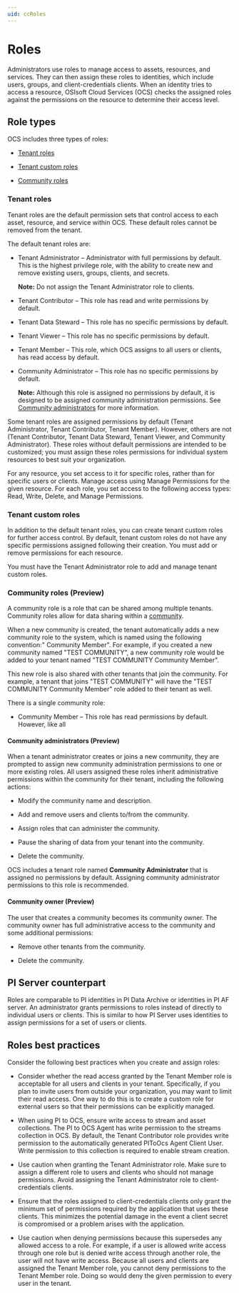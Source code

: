 ```yaml
---
uid: ccRoles
---
```


# Roles

Administrators use roles to manage access to assets, resources, and services. They can then assign these roles to identities, which include users, groups, and client-credentials clients. When an identity tries to access a resource, OSIsoft Cloud Services (OCS) checks the assigned roles against the permissions on the resource to determine their access level.

## Role types

OCS includes three types of roles:

- [Tenant roles](#tenant-roles)

- [Tenant custom roles](#tenant-custom-roles)

- [Community roles](#community-roles-preview)

### Tenant roles

Tenant roles are the default permission sets that control access to each asset, resource, and service within OCS. These default roles cannot be removed from the tenant. 

The default tenant roles are:

- Tenant Administrator – Administrator with full permissions by default. This is the highest privilege role, with the ability to create new and remove existing users, groups, clients, and secrets.

  **Note:** Do not assign the Tenant Administrator role to clients.

- Tenant Contributor – This role has read and write permissions by default.

- Tenant Data Steward – This role has no specific permissions by default.

- Tenant Viewer – This role has no specific permissions by default.

- Tenant Member – This role, which OCS assigns to all users or clients, has read access by default.

- Community Administrator – This role has no specific permissions by default.

  **Note:** Although this role is assigned no permissions by default, it is designed to be assigned community administration permissions. See [Community administrators](#community-administrators-preview) for more information.

Some tenant roles are assigned permissions by default (Tenant Administrator, Tenant Contributor, Tenant Member). However, others are not (Tenant Contributor, Tenant Data Steward, Tenant Viewer, and Community Administrator). These roles without default permissions are intended to be customized; you must assign these roles permissions for individual system resources to best suit your organization.

For any resource, you set access to it for specific roles, rather than for specific users or clients. Manage access using Manage Permissions for the given resource. For each role, you set access to the following access types: Read, Write, Delete, and Manage Permissions.

### Tenant custom roles 

In addition to the default tenant roles, you can create tenant custom roles for further access control. By default, tenant custom roles do not have any specific permissions assigned following their creation. You must add or remove permissions for each resource.

You must have the Tenant Administrator role to add and manage tenant custom roles.

### Community roles (Preview)

A community role is a role that can be shared among multiple tenants. Community roles allow for data sharing within a [community](communities).

When a new community is created, the tenant automatically adds a new community role to the system, which is named using the following convention:"_<Community Name>_ Community Member". For example, if you created a new community named "TEST COMMUNITY", a new community role would be added to your tenant named "TEST COMMUNITY Community Member".

This new role is also shared with other tenants that join the community. For example, a tenant that joins "TEST COMMUNITY" will have the "TEST COMMUNITY Community Member" role added to their tenant as well. 

There is a single community role:

- Community Member – This role has read permissions by default. However, like all 

#### Community administrators (Preview)

When a tenant administrator creates or joins a new community, they are prompted to assign new community administration permissions to one or more existing roles. All users assigned these roles inherit administrative permissions within the community for their tenant, including the following actions:

- Modify the community name and description.

- Add and remove users and clients to/from the community.

- Assign roles that can administer the community.

- Pause the sharing of data from your tenant into the community.

- Delete the community.

OCS includes a tenant role named **Community Administrator** that is assigned no permissions by default. Assigning community administrator permissions to this role is recommended.

#### Community owner (Preview)

The user that creates a community becomes its community owner. The community owner has full administrative access to the community and some additional permissions:

- Remove other tenants from the community.

- Delete the community.

## <a name="roles-pi-server"></a>PI Server counterpart

Roles are comparable to PI identities in PI Data Archive or identities in PI AF server. An administrator grants permissions to roles instead of directly to individual users or clients. This is similar to how PI Server uses identities to assign permissions for a set of users or clients.

## <a name="roles-bp"></a>Roles best practices

Consider the following best practices when you create and assign roles:

- Consider whether the read access granted by the Tenant Member role is acceptable for all users and clients in your tenant. Specifically, if you plan to invite users from outside your organization, you may want to limit their read access. One way to do this is to create a custom role for external users so that their permissions can be explicitly managed.
 
- When using PI to OCS, ensure write access to stream and asset collections. The PI to OCS Agent has write permission to the streams collection in OCS. By default, the Tenant Contributor role provides write permission to the automatically generated PIToOcs Agent Client User. Write permission to this collection is required to enable stream creation.

- Use caution when granting the Tenant Administrator role. Make sure to assign a different role to users and clients who should not manage permissions. Avoid assigning the Tenant Administrator role to client-credentials clients.

- Ensure that the roles assigned to client-credentials clients only grant the minimum set of permissions required by the application that uses these clients. This minimizes the potential damage in the event a client secret is compromised or a problem arises with the application.

- Use caution when denying permissions because this supersedes any allowed access to a role. For example, if a user is allowed write access through one role but is denied write access through another role, the user will not have write access. Because all users and clients are assigned the Tenant Member role, you cannot deny permissions to the Tenant Member role. Doing so would deny the given permission to every user in the tenant.
